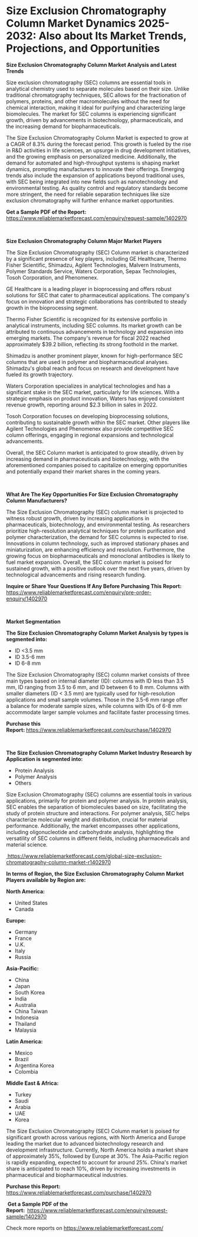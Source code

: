 <p><h1>Size Exclusion Chromatography Column Market Dynamics 2025-2032: Also about Its Market Trends, Projections, and Opportunities</h1></p><p><strong>Size Exclusion Chromatography Column Market Analysis and Latest Trends</strong></p>
<p><p>Size exclusion chromatography (SEC) columns are essential tools in analytical chemistry used to separate molecules based on their size. Unlike traditional chromatography techniques, SEC allows for the fractionation of polymers, proteins, and other macromolecules without the need for chemical interaction, making it ideal for purifying and characterizing large biomolecules. The market for SEC columns is experiencing significant growth, driven by advancements in biotechnology, pharmaceuticals, and the increasing demand for biopharmaceuticals.</p><p>The Size Exclusion Chromatography Column Market is expected to grow at a CAGR of 8.3% during the forecast period. This growth is fueled by the rise in R&D activities in life sciences, an upsurge in drug development initiatives, and the growing emphasis on personalized medicine. Additionally, the demand for automated and high-throughput systems is shaping market dynamics, prompting manufacturers to innovate their offerings. Emerging trends also include the expansion of applications beyond traditional uses, with SEC being integrated into new fields such as nanotechnology and environmental testing. As quality control and regulatory standards become more stringent, the need for reliable separation techniques like size exclusion chromatography will further enhance market opportunities.</p></p>
<p><strong>Get a Sample PDF of the Report:&nbsp;</strong> <a href="https://www.reliablemarketforecast.com/enquiry/request-sample/1402970?utm_campaign=3182&utm_medium=2&utm_source=Github&utm_content=ia&utm_term=28032025&utm_id=size-exclusion-chromatography-column">https://www.reliablemarketforecast.com/enquiry/request-sample/1402970</a></p>
<p>&nbsp;</p>
<p><strong>Size Exclusion Chromatography Column Major Market Players</strong></p>
<p><p>The Size Exclusion Chromatography (SEC) Column market is characterized by a significant presence of key players, including GE Healthcare, Thermo Fisher Scientific, Shimadzu, Agilent Technologies, Malvern Instruments, Polymer Standards Service, Waters Corporation, Sepax Technologies, Tosoh Corporation, and Phenomenex. </p><p>GE Healthcare is a leading player in bioprocessing and offers robust solutions for SEC that cater to pharmaceutical applications. The company's focus on innovation and strategic collaborations has contributed to steady growth in the bioprocessing segment. </p><p>Thermo Fisher Scientific is recognized for its extensive portfolio in analytical instruments, including SEC columns. Its market growth can be attributed to continuous advancements in technology and expansion into emerging markets. The company's revenue for fiscal 2022 reached approximately $39.2 billion, reflecting its strong foothold in the market.</p><p>Shimadzu is another prominent player, known for high-performance SEC columns that are used in polymer and biopharmaceutical analyses. Shimadzu's global reach and focus on research and development have fueled its growth trajectory. </p><p>Waters Corporation specializes in analytical technologies and has a significant stake in the SEC market, particularly for life sciences. With a strategic emphasis on product innovation, Waters has enjoyed consistent revenue growth, reporting around $2.3 billion in sales in 2022.</p><p>Tosoh Corporation focuses on developing bioprocessing solutions, contributing to sustainable growth within the SEC market. Other players like Agilent Technologies and Phenomenex also provide competitive SEC column offerings, engaging in regional expansions and technological advancements.</p><p>Overall, the SEC Column market is anticipated to grow steadily, driven by increasing demand in pharmaceuticals and biotechnology, with the aforementioned companies poised to capitalize on emerging opportunities and potentially expand their market shares in the coming years.</p></p>
<p>&nbsp;</p>
<p><strong>What Are The Key Opportunities For Size Exclusion Chromatography Column Manufacturers?</strong></p>
<p><p>The Size Exclusion Chromatography (SEC) column market is projected to witness robust growth, driven by increasing applications in pharmaceuticals, biotechnology, and environmental testing. As researchers prioritize high-resolution analytical techniques for protein purification and polymer characterization, the demand for SEC columns is expected to rise. Innovations in column technology, such as improved stationary phases and miniaturization, are enhancing efficiency and resolution. Furthermore, the growing focus on biopharmaceuticals and monoclonal antibodies is likely to fuel market expansion. Overall, the SEC column market is poised for sustained growth, with a positive outlook over the next five years, driven by technological advancements and rising research funding.</p></p>
<p><strong>Inquire or Share Your Questions If Any Before Purchasing This Report:</strong> <a href="https://www.reliablemarketforecast.com/enquiry/pre-order-enquiry/1402970?utm_campaign=3182&utm_medium=2&utm_source=Github&utm_content=ia&utm_term=28032025&utm_id=size-exclusion-chromatography-column">https://www.reliablemarketforecast.com/enquiry/pre-order-enquiry/1402970</a></p>
<p>&nbsp;</p>
<p><strong>Market Segmentation</strong></p>
<p><strong>The Size Exclusion Chromatography Column Market Analysis by types is segmented into:</strong></p>
<p><ul><li>ID <3.5 mm</li><li>ID 3.5-6 mm</li><li>ID 6-8 mm</li></ul></p>
<p><p>The Size Exclusion Chromatography (SEC) column market consists of three main types based on internal diameter (ID): columns with ID less than 3.5 mm, ID ranging from 3.5 to 6 mm, and ID between 6 to 8 mm. Columns with smaller diameters (ID < 3.5 mm) are typically used for high-resolution applications and small sample volumes. Those in the 3.5-6 mm range offer a balance for moderate sample sizes, while columns with IDs of 6-8 mm accommodate larger sample volumes and facilitate faster processing times.</p></p>
<p><strong>Purchase this Report:&nbsp;</strong><a href="https://www.reliablemarketforecast.com/purchase/1402970?utm_campaign=3182&utm_medium=2&utm_source=Github&utm_content=ia&utm_term=28032025&utm_id=size-exclusion-chromatography-column">https://www.reliablemarketforecast.com/purchase/1402970</a></p>
<p>&nbsp;</p>
<p><strong>The Size Exclusion Chromatography Column Market Industry Research by Application is segmented into:</strong></p>
<p><ul><li>Protein Analysis</li><li>Polymer Analysis</li><li>Others</li></ul></p>
<p><p>Size Exclusion Chromatography (SEC) columns are essential tools in various applications, primarily for protein and polymer analysis. In protein analysis, SEC enables the separation of biomolecules based on size, facilitating the study of protein structure and interactions. For polymer analysis, SEC helps characterize molecular weight and distribution, crucial for material performance. Additionally, the market encompasses other applications, including oligonucleotide and carbohydrate analysis, highlighting the versatility of SEC columns in different fields, including pharmaceuticals and material science.</p></p>
<p><a href="https://www.reliablemarketforecast.com/global-size-exclusion-chromatography-column-market-r1402970?utm_campaign=3182&utm_medium=2&utm_source=Github&utm_content=ia&utm_term=28032025&utm_id=size-exclusion-chromatography-column">&nbsp;https://www.reliablemarketforecast.com/global-size-exclusion-chromatography-column-market-r1402970</a></p>
<p><strong>In terms of Region, the Size Exclusion Chromatography Column Market Players available by Region are:</strong></p>
<p>
    <p> <strong> North America: </strong>
        <ul>
            <li>United States</li>
            <li>Canada</li>
        </ul>
        </p> 
    <p> <strong> Europe: </strong>
        <ul>
            <li>Germany</li>
            <li>France</li>
            <li>U.K.</li>
            <li>Italy</li>
            <li>Russia</li>
        </ul>
        </p> 
    <p> <strong> Asia-Pacific: </strong>
        <ul>
            <li>China</li>
            <li>Japan</li>
            <li>South Korea</li>
            <li>India</li>
            <li>Australia</li>
            <li>China Taiwan</li>
            <li>Indonesia</li>
            <li>Thailand</li>
            <li>Malaysia</li>
        </ul>
        </p> 
    <p> <strong> Latin America: </strong>
        <ul>
            <li>Mexico</li>
            <li>Brazil</li>
            <li>Argentina Korea</li>
            <li>Colombia</li>
        </ul>
        </p> 
    <p> <strong> Middle East & Africa: </strong>
        <ul>
            <li>Turkey</li>
            <li>Saudi</li>
            <li>Arabia</li>
            <li>UAE</li>
            <li>Korea</li>
        </ul>
    </p>
    </p>
<p><p>The Size Exclusion Chromatography (SEC) Column market is poised for significant growth across various regions, with North America and Europe leading the market due to advanced biotechnology research and development infrastructure. Currently, North America holds a market share of approximately 35%, followed by Europe at 30%. The Asia-Pacific region is rapidly expanding, expected to account for around 25%. China's market share is anticipated to reach 10%, driven by increasing investments in pharmaceutical and biopharmaceutical industries.</p></p>
<p><strong>Purchase this Report: </strong><a href="https://www.reliablemarketforecast.com/purchase/1402970?utm_campaign=3182&utm_medium=2&utm_source=Github&utm_content=ia&utm_term=28032025&utm_id=size-exclusion-chromatography-column">https://www.reliablemarketforecast.com/purchase/1402970</a></p>
<p>&nbsp;<strong>Get a Sample PDF of the Report:&nbsp;&nbsp;</strong><a href="https://www.reliablemarketforecast.com/enquiry/request-sample/1402970?utm_campaign=3182&utm_medium=2&utm_source=Github&utm_content=ia&utm_term=28032025&utm_id=size-exclusion-chromatography-column">https://www.reliablemarketforecast.com/enquiry/request-sample/1402970</a></p>
<p><strong></strong></p>
<p>Check more reports on <a href="https://www.reliablemarketforecast.com/?utm_campaign=3182&utm_medium=2&utm_source=Github&utm_content=ia&utm_term=28032025&utm_id=size-exclusion-chromatography-column">https://www.reliablemarketforecast.com/</a></p>
